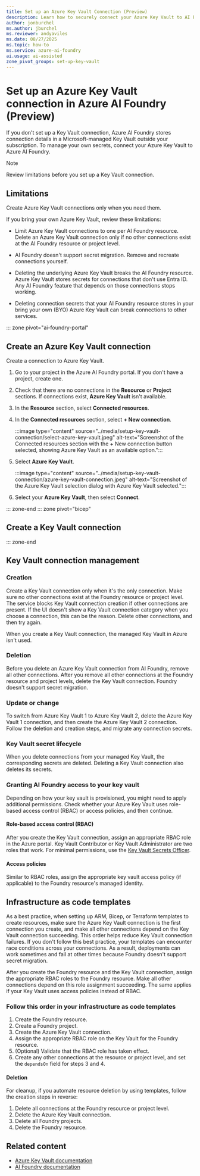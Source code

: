 ```yaml
---
title: Set up an Azure Key Vault Connection (Preview)
description: Learn how to securely connect your Azure Key Vault to AI Foundry. Follow step-by-step instructions to manage secrets and ensure seamless integration.
author: jonburchel
ms.author: jburchel
ms.reviewer: andyaviles
ms.date: 08/27/2025
ms.topic: how-to
ms.service: azure-ai-foundry
ai.usage: ai-assisted
zone_pivot_groups: set-up-key-vault
---
```


# Set up an Azure Key Vault connection in Azure AI Foundry (Preview)

If you don't set up a Key Vault connection, Azure AI Foundry stores connection details in a Microsoft-managed Key Vault outside your subscription. To manage your own secrets, connect your Azure Key Vault to Azure AI Foundry.

> [!NOTE]
> Review limitations before you set up a Key Vault connection.

## Limitations

Create Azure Key Vault connections only when you need them.

If you bring your own Azure Key Vault, review these limitations:

- Limit Azure Key Vault connections to one per AI Foundry resource. Delete an Azure Key Vault connection only if no other connections exist at the AI Foundry resource or project level.

- AI Foundry doesn't support secret migration. Remove and recreate connections yourself.
- Deleting the underlying Azure Key Vault breaks the AI Foundry resource. Azure Key Vault stores secrets for connections that don't use Entra ID. Any AI Foundry feature that depends on those connections stops working.
- Deleting connection secrets that your AI Foundry resource stores in your bring your own (BYO) Azure Key Vault can break connections to other services.

::: zone pivot="ai-foundry-portal"

## Create an Azure Key Vault connection

Create a connection to Azure Key Vault.

1. Go to your project in the Azure AI Foundry portal. If you don't have a project, create one.

1. Check that there are no connections in the **Resource** or **Project** sections. If connections exist, **Azure Key Vault** isn't available.

1. In the **Resource** section, select **Connected resources**.

1. In the **Connected resources** section, select **+ New connection**.

   :::image type="content" source="../media/setup-key-vault-connection/select-azure-key-vault.jpeg" alt-text="Screenshot of the Connected resources section with the + New connection button selected, showing Azure Key Vault as an available option.":::

1. Select **Azure Key Vault**.

   :::image type="content" source="../media/setup-key-vault-connection/azure-key-vault-connection.jpeg" alt-text="Screenshot of the Azure Key Vault selection dialog with Azure Key Vault selected.":::

1. Select your **Azure Key Vault**, then select **Connect**.

::: zone-end
::: zone pivot="bicep"

## Create a Key Vault connection

<!-- Pull this content from the [foundry-samples repository (keyvaultconnection branch)](https://github.com/andyaviles121/foundry-samples/tree/keyvaultconnection) after it's merged.

TBD - DO NOT PUBLISH WITHOUT UPDATING THIS WITH THE REAL CODE FOR THE SAMPLE.
-->


::: zone-end

## Key Vault connection management

### Creation

Create a Key Vault connection only when it's the only connection.
Make sure no other connections exist at the Foundry resource or project level.
The service blocks Key Vault connection creation if other connections are present.
If the UI doesn't show a Key Vault connection category when you choose a connection,
this can be the reason. Delete other connections, and then try again.

When you create a Key Vault connection, the managed Key Vault in Azure isn't used.

### Deletion

Before you delete an Azure Key Vault connection from AI Foundry, remove all other connections.
After you remove all other connections at the Foundry resource and project levels,
delete the Key Vault connection. Foundry doesn't support secret migration.

### Update or change

To switch from Azure Key Vault 1 to Azure Key Vault 2, delete the Azure Key Vault 1 connection, and then create the Azure Key Vault 2 connection. Follow the deletion and creation steps, and migrate any connection secrets.

### Key Vault secret lifecycle

When you delete connections from your managed Key Vault, the corresponding secrets are deleted.
Deleting a Key Vault connection also deletes its secrets.

### Granting AI Foundry access to your key vault

Depending on how your key vault is provisioned, you might need to apply additional permissions.
Check whether your Azure Key Vault uses role-based access control (RBAC) or access policies, and then continue.

#### Role-based access control (RBAC)

After you create the Key Vault connection, assign an appropriate RBAC role in the Azure portal. Key Vault Contributor or Key Vault Administrator are two roles that work. For minimal permissions, use the [Key Vault Secrets
Officer](/azure/role-based-access-control/built-in-roles/security#key-vault-secrets-officer).

#### Access policies

Similar to RBAC roles, assign the appropriate key vault access policy (if applicable) to the Foundry resource's managed identity.

## Infrastructure as code templates

As a best practice, when setting up ARM, Bicep, or Terraform templates to create resources, make sure the Azure Key Vault connection is the first connection you create, and make all other connections depend on the Key Vault connection succeeding. This order helps reduce Key Vault connection failures. If you don't follow this best practice, your templates can encounter race conditions across your connections. As a result, deployments can work sometimes and fail at other times because Foundry doesn't support secret migration.

After you create the Foundry resource and the Key Vault connection, assign the appropriate RBAC roles to the Foundry resource. Make all other connections depend on this role assignment succeeding. The same applies if your Key Vault uses access policies instead of RBAC.

### Follow this order in your infrastructure as code templates

1. Create the Foundry resource.
1. Create a Foundry project.
1. Create the Azure Key Vault connection.
1. Assign the appropriate RBAC role on the Key Vault for the Foundry resource.
1. (Optional) Validate that the RBAC role has taken effect.
1. Create any other connections at the resource or project level, and set the `dependsOn` field for steps 3 and 4.

#### Deletion

For cleanup, if you automate resource deletion by using templates, follow the creation steps in reverse:

1. Delete all connections at the Foundry resource or project level.
1. Delete the Azure Key Vault connection.
1. Delete all Foundry projects.
1. Delete the Foundry resource.

## Related content

- [Azure Key Vault documentation](/azure/key-vault/)
- [AI Foundry documentation](/azure/ai-foundry/) 
